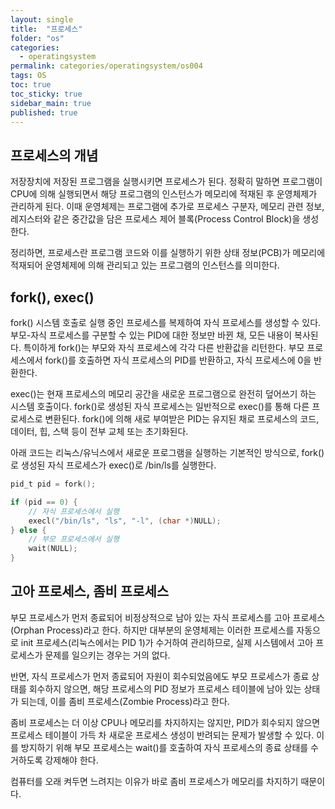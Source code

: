 ```yaml
---
layout: single
title:  "프로세스"
folder: "os"
categories:
  - operatingsystem
permalink: categories/operatingsystem/os004
tags: OS
toc: true
toc_sticky: true
sidebar_main: true
published: true
---
```


## 프로세스의 개념
저장장치에 저장된 프로그램을 실행시키면 프로세스가 된다. 정확히 말하면 프로그램이 CPU에 의해 실행되면서 해당 프로그램의 인스턴스가 메모리에 적재된 후 운영체제가 관리하게 된다. 이때 운영체제는 프로그램에 추가로 프로세스 구분자, 메모리 관련 정보, 레지스터와 같은 중간값을 담은 프로세스 제어 블록(Process Control Block)을 생성한다.

정리하면, 프로세스란 프로그램 코드와 이를 실행하기 위한 상태 정보(PCB)가 메모리에 적재되어 운영체제에 의해 관리되고 있는 프로그램의 인스턴스를 의미한다.

## fork(), exec()
fork() 시스템 호출로 실행 중인 프로세스를 복제하여 자식 프로세스를 생성할 수 있다. 부모-자식 프로세스를 구분할 수 있는 PID에 대한 정보만 바뀐 채, 모든 내용이 복사된다. 특이하게 fork()는 부모와 자식 프로세스에 각각 다른 반환값을 리턴한다. 부모 프로세스에서 fork()를 호출하면 자식 프로세스의 PID를 반환하고, 자식 프로세스에 0을 반환한다.

exec()는 현재 프로세스의 메모리 공간을 새로운 프로그램으로 완전히 덮어쓰기 하는 시스템 호출이다. fork()로 생성된 자식 프로세스는 일반적으로 exec()를 통해 다른 프로세스로 변환된다. fork()에 의해 새로 부여받은 PID는 유지된 채로 프로세스의 코드, 데이터, 힙, 스택 등이 전부 교체 또는 초기화된다.

아래 코드는 리눅스/유닉스에서 새로운 프로그램을 실행하는 기본적인 방식으로, fork()로 생성된 자식 프로세스가 exec()로 /bin/ls를 실행한다.

```c
pid_t pid = fork();

if (pid == 0) {
    // 자식 프로세스에서 실행
    execl("/bin/ls", "ls", "-l", (char *)NULL);
} else {
    // 부모 프로세스에서 실행
    wait(NULL);
}
```

## 고아 프로세스, 좀비 프로세스
부모 프로세스가 먼저 종료되어 비정상적으로 남아 있는 자식 프로세스를 고아 프로세스(Orphan Process)라고 한다. 하지만 대부분의 운영체제는 이러한 프로세스를 자동으로 init 프로세스(리눅스에서는 PID 1)가 수거하여 관리하므로, 실제 시스템에서 고아 프로세스가 문제를 일으키는 경우는 거의 없다.

반면, 자식 프로세스가 먼저 종료되어 자원이 회수되었음에도 부모 프로세스가 종료 상태를 회수하지 않으면, 해당 프로세스의 PID 정보가 프로세스 테이블에 남아 있는 상태가 되는데, 이를 좀비 프로세스(Zombie Process)라고 한다.

좀비 프로세스는 더 이상 CPU나 메모리를 차지하지는 않지만, PID가 회수되지 않으면 프로세스 테이블이 가득 차 새로운 프로세스 생성이 반려되는 문제가 발생할 수 있다. 이를 방지하기 위해 부모 프로세스는 wait()를 호출하여 자식 프로세스의 종료 상태를 수거하도록 강제해야 한다.

컴퓨터를 오래 켜두면 느려지는 이유가 바로 좀비 프로세스가 메모리를 차지하기 때문이다.